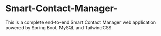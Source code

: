 # Smart-Contact-Manager-
This is a complete end-to-end Smart Contact Manager web application powered by Spring Boot, MySQL and TailwindCSS.
